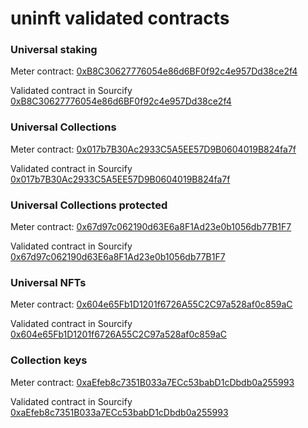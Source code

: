 # uninft validated contracts


### Universal staking
Meter contract:  [0xB8C30627776054e86d6BF0f92c4e957Dd38ce2f4](https://scan.meter.io/address/0xB8C30627776054e86d6BF0f92c4e957Dd38ce2f4)

Validated contract in Sourcify [0xB8C30627776054e86d6BF0f92c4e957Dd38ce2f4](https://repo.sourcify.dev/contracts/full_match/82/0xB8C30627776054e86d6BF0f92c4e957Dd38ce2f4/)

### Universal Collections
Meter contract:  [0x017b7B30Ac2933C5A5EE57D9B0604019B824fa7f](https://scan.meter.io/address/0x017b7B30Ac2933C5A5EE57D9B0604019B824fa7f)

Validated contract in Sourcify [0x017b7B30Ac2933C5A5EE57D9B0604019B824fa7f](https://repo.sourcify.dev/contracts/full_match/82/0x017b7B30Ac2933C5A5EE57D9B0604019B824fa7f/)

### Universal Collections protected
Meter contract:  [0x67d97c062190d63E6a8F1Ad23e0b1056db77B1F7](https://scan.meter.io/address/0x67d97c062190d63E6a8F1Ad23e0b1056db77B1F7)

Validated contract in Sourcify [0x67d97c062190d63E6a8F1Ad23e0b1056db77B1F7](https://repo.sourcify.dev/contracts/full_match/82/0x67d97c062190d63E6a8F1Ad23e0b1056db77B1F7/)

### Universal NFTs
Meter contract:  [0x604e65Fb1D1201f6726A55C2C97a528af0c859aC](https://scan.meter.io/address/0x604e65Fb1D1201f6726A55C2C97a528af0c859aC)

Validated contract in Sourcify [0x604e65Fb1D1201f6726A55C2C97a528af0c859aC](https://repo.sourcify.dev/contracts/partial_match/82/0x604e65Fb1D1201f6726A55C2C97a528af0c859aC/)

### Collection keys
Meter contract:  [0xaEfeb8c7351B033a7ECc53babD1cDbdb0a255993](https://scan.meter.io/address/0xaEfeb8c7351B033a7ECc53babD1cDbdb0a255993)

Validated contract in Sourcify [0xaEfeb8c7351B033a7ECc53babD1cDbdb0a255993](https://repo.sourcify.dev/contracts/full_match/82/0xaEfeb8c7351B033a7ECc53babD1cDbdb0a255993/)